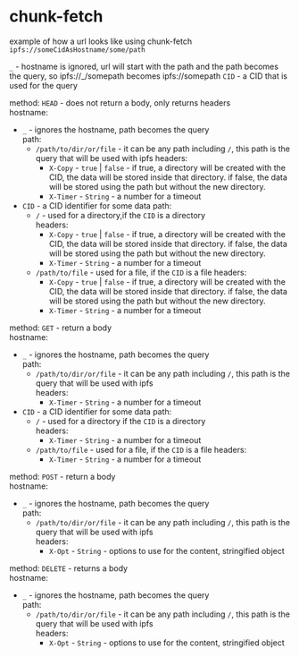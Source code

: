 # chunk-fetch

example of how a url looks like using chunk-fetch
`ipfs://someCidAsHostname/some/path`

`_` - hostname is ignored, url will start with the path and the path becomes the query, so ipfs://\_/somepath becomes ipfs://somepath
`CID` - a CID that is used for the query

method: `HEAD` - does not return a body, only returns headers<br>
hostname:

- `_` - ignores the hostname, path becomes the query<br>
  path:
  - `/path/to/dir/or/file` - it can be any path including `/`, this path is the query that will be used with ipfs
    headers:
    - `X-Copy` - `true` | `false` - if true, a directory will be created with the CID, the data will be stored inside that directory. if false, the data will be stored using the path but without the new directory.<br>
    - `X-Timer` - `String` - a number for a timeout<br>
- `CID` - a CID identifier for some data
  path:
  - `/` - used for a directory,if the `CID` is a directory<br>
    headers:
    - `X-Copy` - `true` | `false` - if true, a directory will be created with the CID, the data will be stored inside that directory. if false, the data will be stored using the path but without the new directory.<br>
    - `X-Timer` - `String` - a number for a timeout<br>
  - `/path/to/file` - used for a file, if the `CID` is a file
    headers:
    - `X-Copy` - `true` | `false` - if true, a directory will be created with the CID, the data will be stored inside that directory. if false, the data will be stored using the path but without the new directory.<br>
    - `X-Timer` - `String` - a number for a timeout<br>

method: `GET` - return a body<br>
hostname:

- `_` - ignores the hostname, path becomes the query<br>
  path:
  - `/path/to/dir/or/file` - it can be any path including `/`, this path is the query that will be used with ipfs<br>
    headers:
    - `X-Timer` - `String` - a number for a timeout<br>
- `CID` - a CID identifier for some data
  path:
  - `/` - used for a directory if the `CID` is a directory<br>
    headers:
    - `X-Timer` - `String` - a number for a timeout<br>
  - `/path/to/file` - used for a file, if the `CID` is a file
    headers:
    - `X-Timer` - `String` - a number for a timeout<br>

method: `POST` - return a body<br>
hostname:

- `_` - ignores the hostname, path becomes the query<br>
  path:
  - `/path/to/dir/or/file` - it can be any path including `/`, this path is the query that will be used with ipfs<br>
    headers:
    - `X-Opt` - `String` - options to use for the content, stringified object<br>

method: `DELETE` - returns a body<br>
hostname:

- `_` - ignores the hostname, path becomes the query<br>
  path:
  - `/path/to/dir/or/file` - it can be any path including `/`, this path is the query that will be used with ipfs<br>
    headers:
    - `X-Opt` - `String` - options to use for the content, stringified object<br>
